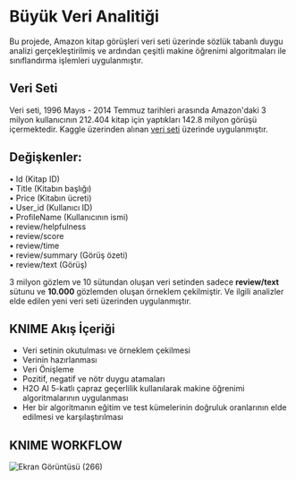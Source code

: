 # Büyük Veri Analitiği

Bu projede, Amazon kitap görüşleri veri seti üzerinde sözlük tabanlı duygu analizi gerçekleştirilmiş ve ardından çeşitli makine öğrenimi algoritmaları ile sınıflandırma işlemleri uygulanmıştır.

## Veri Seti

Veri seti, 1996 Mayıs - 2014 Temmuz tarihleri arasında Amazon'daki 3 milyon kullanıcının 212.404 kitap için yaptıkları 142.8 milyon görüşü içermektedir.
Kaggle üzerinden alınan [veri seti](https://www.kaggle.com/datasets/mohamedbakhet/amazon-books-reviews?resource=download&select=Books_rating.csv) üzerinde uygulanmıştır.

## Değişkenler:

• Id (Kitap ID) \
• Title (Kitabın başlığı) \
• Price (Kitabın ücreti) \
• User_id (Kullanıcı ID) \
• ProfileName (Kullanıcının ismi) \
• review/helpfulness \
• review/score \
• review/time \
• review/summary (Görüş özeti) \
• review/text (Görüş) 

3 milyon gözlem ve 10 sütundan oluşan veri setinden sadece 
**review/text** sütunu ve **10.000** gözlemden oluşan örneklem çekilmiştir. Ve ilgili analizler elde edilen yeni veri seti üzerinden uygulanmıştır.
 
## KNIME Akış İçeriği 
- Veri setinin okutulması ve örneklem çekilmesi
- Verinin hazırlanması
- Veri Önişleme
- Pozitif, negatif ve nötr duygu atamaları
- H2O AI 5-katlı çapraz geçerlilik kullanılarak makine öğrenimi algoritmalarının uygulanması
- Her bir algoritmanın eğitim ve test kümelerinin doğruluk oranlarının elde edilmesi ve karşılaştırılması

## KNIME WORKFLOW
![Ekran Görüntüsü (266)](https://github.com/eceeknl/Big-Data-Analysis/assets/120251345/0e371f8d-8799-44cc-997e-622c980f16f7)
